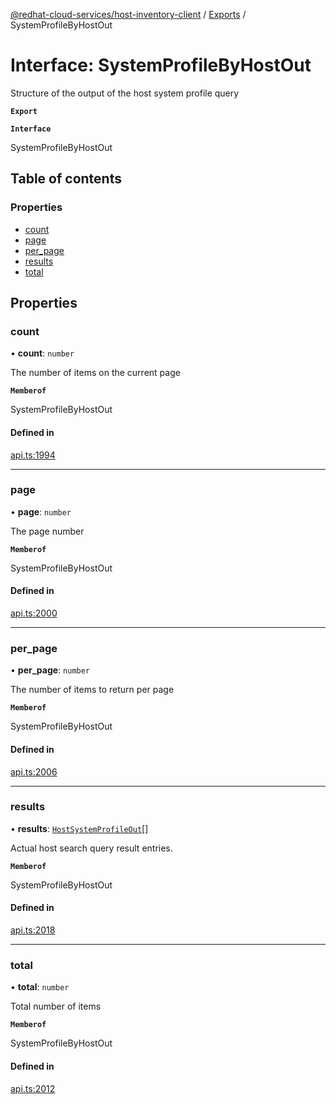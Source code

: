 [@redhat-cloud-services/host-inventory-client](../README.md) / [Exports](../modules.md) / SystemProfileByHostOut

# Interface: SystemProfileByHostOut

Structure of the output of the host system profile query

**`Export`**

**`Interface`**

SystemProfileByHostOut

## Table of contents

### Properties

- [count](SystemProfileByHostOut.md#count)
- [page](SystemProfileByHostOut.md#page)
- [per\_page](SystemProfileByHostOut.md#per_page)
- [results](SystemProfileByHostOut.md#results)
- [total](SystemProfileByHostOut.md#total)

## Properties

### count

• **count**: `number`

The number of items on the current page

**`Memberof`**

SystemProfileByHostOut

#### Defined in

[api.ts:1994](https://github.com/mkholjuraev/javascript-clients/blob/master/packages/host-inventory/api.ts#L1994)

___

### page

• **page**: `number`

The page number

**`Memberof`**

SystemProfileByHostOut

#### Defined in

[api.ts:2000](https://github.com/mkholjuraev/javascript-clients/blob/master/packages/host-inventory/api.ts#L2000)

___

### per\_page

• **per\_page**: `number`

The number of items to return per page

**`Memberof`**

SystemProfileByHostOut

#### Defined in

[api.ts:2006](https://github.com/mkholjuraev/javascript-clients/blob/master/packages/host-inventory/api.ts#L2006)

___

### results

• **results**: [`HostSystemProfileOut`](HostSystemProfileOut.md)[]

Actual host search query result entries.

**`Memberof`**

SystemProfileByHostOut

#### Defined in

[api.ts:2018](https://github.com/mkholjuraev/javascript-clients/blob/master/packages/host-inventory/api.ts#L2018)

___

### total

• **total**: `number`

Total number of items

**`Memberof`**

SystemProfileByHostOut

#### Defined in

[api.ts:2012](https://github.com/mkholjuraev/javascript-clients/blob/master/packages/host-inventory/api.ts#L2012)
